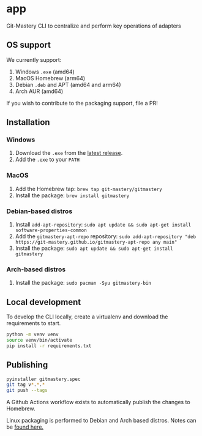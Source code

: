 # app

Git-Mastery CLI to centralize and perform key operations of adapters

## OS support

We currently support:

1. Windows `.exe` (amd64)
2. MacOS Homebrew  (arm64)
3. Debian `.deb` and APT (amd64 and arm64)
4. Arch AUR (amd64)

If you wish to contribute to the packaging support, file a PR!

## Installation

### Windows

1. Download the `.exe` from the [latest release](https://github.com/git-mastery/app/releases/latest).
2. Add the `.exe` to your `PATH`

### MacOS

1. Add the Homebrew tap: `brew tap git-mastery/gitmastery`
2. Install the package: `brew install gitmastery`

### Debian-based distros

1. Install `add-apt-repository`: `sudo apt update && sudo apt-get install software-properties-common`
2. Add the `gitmastery-apt-repo` repository: `sudo add-apt-repository "deb https://git-mastery.github.io/gitmastery-apt-repo any main"`
3. Install the package: `sudo apt update && sudo apt-get install gitmastery`

### Arch-based distros

1. Install the package: `sudo pacman -Syu gitmastery-bin`

## Local development

To develop the CLI locally, create a virtualenv and download the requirements to start.

```bash
python -m venv venv
source venv/bin/activate
pip install -r requirements.txt
```

## Publishing

```bash
pyinstaller gitmastery.spec
git tag v*.*.*
git push --tags
```                                                 

A Github Actions workflow exists to automatically publish the changes to Homebrew.

Linux packaging is performed to Debian and Arch based distros. Notes can be
[found here.](https://woojiahao.notion.site/linux-packaging-226f881eda0580d68bc8dc6f8e1d5d0d?source=copy_link)
